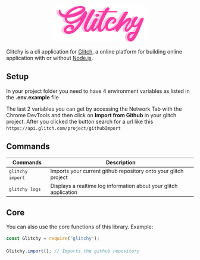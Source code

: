 <div align="center">
    <img src="https://raw.githubusercontent.com/itspedruu/glitchy/master/logo.png">
</div>

Glitchy is a cli application for [Glitch](https://glitch.com/), a online platform for building online application with or without [Node.js](https://nodejs.org).

## Setup

In your project folder you need to have 4 environment variables as listed in the **.env.example** file

The last 2 variables you can get by accessing the Network Tab with the Chrome DevTools and then click on **Import from Github** in your glitch project. After you clicked the button search for a url like this `https://api.glitch.com/project/githubImport`

## Commands

| Commands         | Description                                                       |
|------------------|-------------------------------------------------------------------|
| `glitchy import` | Imports your current github repository onto your glitch project   |
| `glitchy logs`   | Displays a realtime log information about your glitch application |

## Core

You can also use the core functions of this library. Example:

```js
const Glitchy = require('glitchy');

Glitchy.import(); // Imports the github repository
```